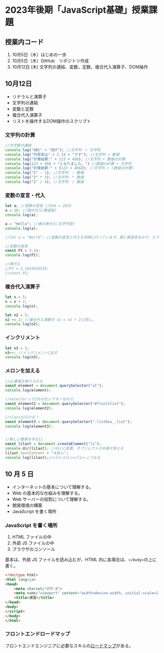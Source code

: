 # 2023年後期「JavaScript基礎」授業課題

## 授業内コード
1. 10月5日（木）はじめの一歩
2. 10月5日（木）GitHub　リポジトリ作成
3. 10月12日 (木) 文字列の連結、変数，定数、複合代入演算子、DOM操作

## 10月12日

- リテラルと演算子
- 文字列の連結
- 変数と定数
- 複合代入演算子
- リストを操作するDOM操作のスクリプト

### 文字列の計算

```js
//文字鉄の連結
console.log("ABC" + "DEF"); //文字列　+ 文字列
console.log("円周率は" + 3.14 + "です"); //文字列 + 数値
console.log("計算結果:" + 123 + 456); //文字列 + 数値の計算
console.log(123 + 456 + "となりました。") //数値の計算 + 文字列
console.log("計算結果:" + (123 + 456)); //文字列 + (数値の計算)
console.log("2" - 1); //文字列　- 数値
console.log("2" * 3); //文字列　* 数値
console.log("2" / 4); //文字列　/ 数値
```

### 変数の宣言・代入
```js
let a; //変数の宣言 //ES6 = 2015
a = 10; //値の代入(数値型)
console.log(a);

a = "Hello"; //値の再代入(文字列型)
console.log(a);

//let a = "World"; //変数の宣言と代入を同時に行っています。更に再宣言なので、エラーとなります。

//定数の宣言
const PI = 3.14;
console.log(PI);

//再代入
//PI = 3.1415926535;
//const PI;
```

### 複合代入演算子
```js
let n = 5;
n = n + 2;
console.log(n);

let n2 = 5;
n2 += 2; //複合代入演算子 n2 = n2 + 2と同じ。
console.log(n2);
```

### インクリメント
```js
let n3 = 5;
n3++; //インクリメント1足す
console.log(n3);
```

### メロンを加える
```js
//ul要素を取り入れる
const element = document.querySelector("ul");
console.log(element);

//selectorってCSSのセレクターなので、
const element2 = document.querySelector("#fruitslist");
console.log(element2);

//classも行ける？
const element3 = document.querySelector(".listbox__list");
console.log(element3);


//新しい要素を作るli
const lilast = document.createElement("li");
console.dir(lilast); //dirに変更。オブジェクトの中身が見える
lilast.textContent = "メロン";
console.log(lilast);//<li>メロン</li>←こうなる
```

## 10 月 5 日

- インターネットの基本について理解する。
- Web の基本的な仕組みを理解する。
- Web サーバーの役割について理解する。
- 開発環境の構築
- JavaScript を書く場所

### JavaScript を書く場所

1. HTML ファイルの中
1. 外部 JS ファイルの中
1. ブラウザのコンソール

基本は、外部 JS ファイルを読み込むが、HTML 内に各場合は、`</body>`の上に書く。

```html
<!doctype html>
<html lang=ja>
<head>
    <meta charset="UTF-8">
    <meta name="viewport" content="width=device-width, initial-scale=1.0">
    <title>演習</title>
</head>
<body>
</script>
</body>
</html>
```

### フロントエンドロードマップ

フロントエンドエンジニアに必要なスキルの[ロードマップ](https://roadmap.sh/frontend)がある。